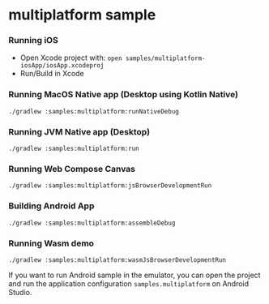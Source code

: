 # multiplatform sample

### Running iOS
- Open Xcode project with: `open samples/multiplatform-iosApp/iosApp.xcodeproj`
- Run/Build in Xcode

### Running MacOS Native app (Desktop using Kotlin Native)
```shell
./gradlew :samples:multiplatform:runNativeDebug
```

### Running JVM Native app (Desktop)
```shell
./gradlew :samples:multiplatform:run
```

### Running Web Compose Canvas
```shell
./gradlew :samples:multiplatform:jsBrowserDevelopmentRun
```

### Building Android App
```shell
./gradlew :samples:multiplatform:assembleDebug
```

### Running Wasm demo
```shell
./gradlew :samples:multiplatform:wasmJsBrowserDevelopmentRun
```

If you want to run Android sample in the emulator, you can open the project and run the application configuration `samples.multiplatform` on Android Studio.
